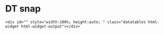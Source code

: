 # DT snap

    <div id="" style="width:100%; height:auto; " class="datatables html-widget html-widget-output"></div>

